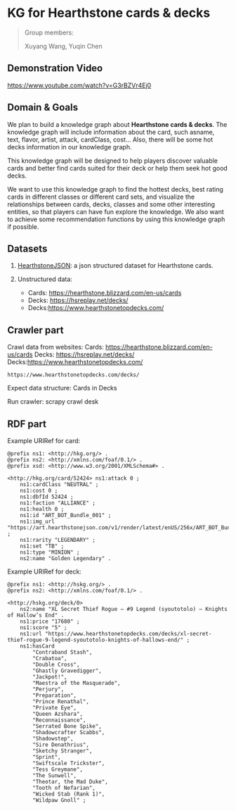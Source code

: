# KG for Hearthstone cards & decks

> Group members:
>
> Xuyang Wang, Yuqin Chen

##  Demonstration Video

https://www.youtube.com/watch?v=G3rBZVr4Ej0

##  Domain & Goals

We plan to build a knowledge graph about **Hearthstone cards & decks**. The knowledge graph will include information about the card, such asname, text, flavor, artist, attack, cardClass, cost... Also, there will be some hot decks information in our knowledge graph.

This knowledge graph will be designed to help players discover valuable cards and better find cards suited for their deck or help them seek hot good decks.

We want to use this knowledge graph to find the hottest decks, best rating cards in different classes or different card sets, and visualize the relationships between cards, decks, classes and some other interesting entities, so that players can have fun explore the knowledge. We also want to achieve some recommendation functions by using this knowledge graph if possible.

##  Datasets 

1. [HearthstoneJSON](https://hearthstonejson.com/docs/cards.html): a json structured dataset for Hearthstone cards.

2. Unstructured data:
   - Cards: https://hearthstone.blizzard.com/en-us/cards
   - Decks: https://hsreplay.net/decks/
   - Decks:https://www.hearthstonetopdecks.com/

## Crawler part
Crawl data from websites:
    Cards: https://hearthstone.blizzard.com/en-us/cards
    Decks: https://hsreplay.net/decks/
    Decks:https://www.hearthstonetopdecks.com/

    https://www.hearthstonetopdecks.com/decks/

Expect data structure:
    Cards in Decks

Run crawler:
    scrapy crawl desk

## RDF part
Example URIRef for card:
```
@prefix ns1: <http://hkg.org/> .
@prefix ns2: <http://xmlns.com/foaf/0.1/> .
@prefix xsd: <http://www.w3.org/2001/XMLSchema#> .

<http://hkg.org/card/52424> ns1:attack 0 ;
    ns1:cardClass "NEUTRAL" ;
    ns1:cost 0 ;
    ns1:dbfId 52424 ;
    ns1:faction "ALLIANCE" ;
    ns1:health 0 ;
    ns1:id "ART_BOT_Bundle_001" ;
    ns1:img_url "https://art.hearthstonejson.com/v1/render/latest/enUS/256x/ART_BOT_Bundle_001.jpg" ;
    ns1:rarity "LEGENDARY" ;
    ns1:set "TB" ;
    ns1:type "MINION" ;
    ns2:name "Golden Legendary" .
```

Example URIRef for deck:
```
@prefix ns1: <http://hskg.org/> .
@prefix ns2: <http://xmlns.com/foaf/0.1/> .

<http://hskg.org/deck/0>
    ns2:name "XL Secret Thief Rogue – #9 Legend (syoutotolo) – Knights of Hallow’s End" .
    ns1:price "17680" ;
    ns1:score "5" ;
    ns1:url "https://www.hearthstonetopdecks.com/decks/xl-secret-thief-rogue-9-legend-syoutotolo-knights-of-hallows-end/" ;
    ns1:hasCard
        "Contraband Stash",
        "Crabatoa",
        "Double Cross",
        "Ghastly Gravedigger",
        "Jackpot!",
        "Maestra of the Masquerade",
        "Perjury",
        "Preparation",
        "Prince Renathal",
        "Private Eye",
        "Queen Azshara",
        "Reconnaissance",
        "Serrated Bone Spike",
        "Shadowcrafter Scabbs",
        "Shadowstep",
        "Sire Denathrius",
        "Sketchy Stranger",
        "Sprint",
        "Swiftscale Trickster",
        "Tess Greymane",
        "The Sunwell",
        "Theotar, the Mad Duke",
        "Tooth of Nefarian",
        "Wicked Stab (Rank 1)",
        "Wildpaw Gnoll" ;
```